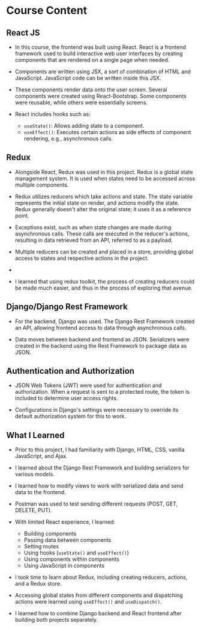 # Course Content

## React JS
- In this course, the frontend was built using React. React is a frontend framework used to build interactive web user interfaces by creating components that are rendered on a single page when needed.

- Components are written using JSX, a sort of combination of HTML and JavaScript. JavaScript code can be written inside this JSX.

- These components render data onto the user screen. Several components were created using React-Bootstrap. Some components were reusable, while others were essentially screens.

- React includes hooks such as:
  - `useState()`: Allows adding state to a component.
  - `useEffect()`: Executes certain actions as side effects of component rendering, e.g., asynchronous calls.

## Redux
- Alongside React, Redux was used in this project. Redux is a global state management system. It is used when states need to be accessed across multiple components.

- Redux utilizes reducers which take actions and state. The state variable represents the initial state on render, and actions modify the state. Redux generally doesn't alter the original state; it uses it as a reference point.

- Exceptions exist, such as when state changes are made during asynchronous calls. These calls are executed in the reducer's actions, resulting in data retrieved from an API, referred to as a payload.

- Multiple reducers can be created and placed in a store, providing global access to states and respective actions in the project.
- 
- I learned that using redux toolkit, the process of creating reducers could be made much easier, and thus in the process of exploring that avenue.

## Django/Django Rest Framework
- For the backend, Django was used. The Django Rest Framework created an API, allowing frontend access to data through asynchronous calls.

- Data moves between backend and frontend as JSON. Serializers were created in the backend using the Rest Framework to package data as JSON.

## Authentication and Authorization
- JSON Web Tokens (JWT) were used for authentication and authorization. When a request is sent to a protected route, the token is included to determine user access rights.

- Configurations in Django's settings were necessary to override its default authorization system for this to work.

## What I Learned
- Prior to this project, I had familiarity with Django, HTML, CSS, vanilla JavaScript, and Ajax.

- I learned about the Django Rest Framework and building serializers for various models.

- I learned how to modify views to work with serialized data and send data to the frontend.

- Postman was used to test sending different requests (POST, GET, DELETE, PUT).

- With limited React experience, I learned:
  - Building components
  - Passing data between components
  - Setting routes
  - Using hooks (`useState()` and `useEffect()`)
  - Using components within components
  - Using JavaScript in components

- I took time to learn about Redux, including creating reducers, actions, and a Redux store.

- Accessing global states from different components and dispatching actions were learned using `useEffect()` and `useDispatch()`.

- I learned how to combine Django backend and React frontend after building both projects separately.
